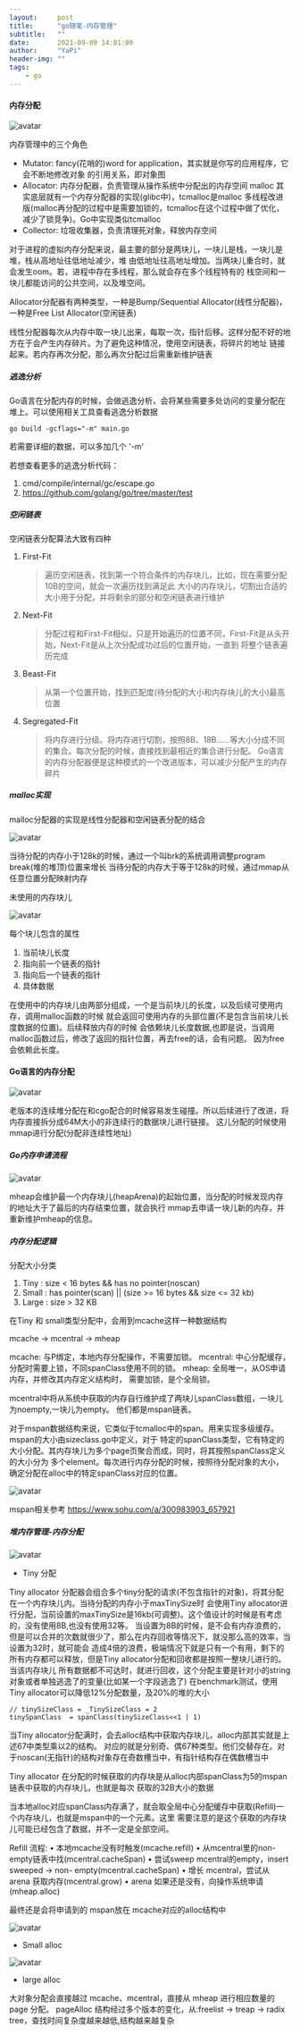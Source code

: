 ```yaml
---
layout:     post
title:      "go随笔-内存管理"
subtitle:   ""
date:       2021-09-09 14:01:00
author:     "YaPi"
header-img: ""
tags:
    - go
---
```




#### 内存分配

![avatar](https://blog-1257627424.cos.ap-chengdu.myqcloud.com/golang/%E5%86%85%E5%AD%98%E7%AE%A1%E7%90%86%E8%A7%92%E8%89%B2.jpg)

内存管理中的三个角色

- Mutator: fancy(花哨的)word for application，其实就是你写的应用程序，它会不断地修改对象
的引用关系，即对象图
- Allocator: 内存分配器，负责管理从操作系统中分配出的内存空间
malloc 其实底层就有一个内存分配器的实现(glibc中)，tcmalloc是malloc
多线程改进版(malloc再分配的过程中是需要加锁的，tcmalloc在这个过程中做了优化，减少了锁竞争)。Go中实现类似tcmalloc
- Collector: 垃圾收集器，负责清理死对象，释放内存空间

对于进程的虚拟内存分配来说，最主要的部分是两块儿，一块儿是栈，一块儿是堆，栈从高地址往低地址减少，堆
由低地址往高地址增加。当两块儿重合时，就会发生oom。若，进程中存在多线程，那么就会存在多个线程特有的
栈空间和一块儿都能访问的公共空间，以及堆空间。

Allocator分配器有两种类型，一种是Bump/Sequential Allocator(线性分配器)，一种是Free List Allocator(空闲链表)

线性分配器每次从内存中取一块儿出来，每取一次，指针后移。这样分配不好的地方在于会产生内存碎片。为了避免这种情况，使用空闲链表，将碎片的地址
链接起来。若内存再次分配，那么再次分配过后需重新维护链表



##### 逃逸分析 

Go语言在分配内存的时候，会做逃逸分析，会将某些需要多处访问的变量分配在堆上。可以使用相关工具查看逃逸分析数据
 
```text
go build -gcflags="-m" main.go
```

若需要详细的数据，可以多加几个 '-m'

若想查看更多的逃逸分析代码：

1. cmd/compile/internal/gc/escape.go
2. https://github.com/golang/go/tree/master/test
##### 空闲链表
空闲链表分配算法大致有四种

1. First-Fit
   > 遍历空闲链表，找到第一个符合条件的内存块儿，比如，现在需要分配10B的空间，就会一次遍历找到满足此
   大小的内存块儿，切割出合适的大小用于分配，并将剩余的部分和空闲链表进行维护
2. Next-Fit
   > 分配过程和First-Fit相似，只是开始遍历的位置不同，First-Fit是从头开始，Next-Fit是从上次分配成功过后的位置开始，一直到
   > 将整个链表遍历完成
3. Beast-Fit
   > 从第一个位置开始，找到匹配度(待分配的大小和内存块儿的大小)最高位置
4. Segregated-Fit
   > 将内存进行分级。将内存进行切割，按照8B、18B......等大小分成不同的集合。每次分配的时候，直接找到最相近的集合进行分配。
   > Go语言的内存分配器便是这种模式的一个改进版本，可以减少分配产生的内存碎片

##### malloc实现
malloc分配器的实现是线性分配器和空闲链表分配的结合

![avatar](https://blog-1257627424.cos.ap-chengdu.myqcloud.com/golang/malloc%E5%88%86%E9%85%8D%E5%99%A8.jpg)

当待分配的内存小于128k的时候，通过一个叫brk的系统调用调整program break(堆的堆顶)位置来增长
当待分配的内存大于等于128k的时候，通过mmap从任意位置分配映射内存

未使用的内存块儿

![avatar](https://blog-1257627424.cos.ap-chengdu.myqcloud.com/golang/%E5%86%85%E5%AD%98%E5%88%86%E9%85%8D%E6%95%B0%E6%8D%AE%E7%BB%93%E6%9E%84.jpg)

每个块儿包含的属性
1. 当前块儿长度
2. 指向前一个链表的指针
3. 指向后一个链表的指针
4. 具体数据

在使用中的内存块儿由两部分组成，一个是当前块儿的长度，以及后续可使用内存，调用malloc函数的时候
就会返回可使用内存的头部位置(不是包含当前块儿长度数据的位置)。后续释放内存的时候
会依赖块儿长度数据,也即是说，当调用malloc函数过后，修改了返回的指针位置，再去free的话，会有问题。
因为free会依赖此长度。

#### Go语言的内存分配

![avatar](https://blog-1257627424.cos.ap-chengdu.myqcloud.com/golang/%E5%86%85%E5%AD%98%E5%88%86%E9%85%8D.jpg)

老版本的连续堆分配在和cgo配合的时候容易发生碰撞。所以后续进行了改进，将内存直接拆分成64M大小的非连续行的数据块儿进行链接。
这儿分配的时候使用mmap进行分配(分配非连续性地址)

##### Go内存申请流程

![avatar](https://blog-1257627424.cos.ap-chengdu.myqcloud.com/golang/go%E5%86%85%E5%AD%98%E5%88%92%E5%88%86%E6%B5%81%E7%A8%8B.jpg)

mheap会维护最一个内存块儿(heapArena)的起始位置，当分配的时候发现内存的地址大于了最后的内存结束位置，就会执行
mmap去申请一块儿新的内存，并重新维护mheap的信息。

##### 内存分配逻辑
分配大小分类
1. Tiny : size < 16 bytes && has no pointer(noscan)
2. Small : has pointer(scan) || (size >= 16 bytes && size <= 32 kb)
3. Large : size > 32 KB

在Tiny 和 small类型分配中，会用到mcache这样一种数据结构

mcache -> mcentral -> mheap

mcache: 与P绑定，本地内存分配操作，不需要加锁。
mcentral: 中心分配缓存，分配时需要上锁，不同spanClass使用不同的锁。
mheap: 全局唯一，从OS申请内存，并修改其内存定义结构时， 需要加锁，是个全局锁。

mcentral中将从系统中获取的内存自行维护成了两块儿spanClass数组，一块儿为noempty,一块儿为empty。
他们都是mspan链表。

对于mspan数据结构来说，它类似于tcmalloc中的span。用来实现多级缓存。mspan的大小由sizeclass.go中定义，对于
特定的spanClass类型，它有特定的大小分配。其内存块儿为多个page页聚合而成，同时，将其按照spanClass定义的大小分为
多个element。每次进行内存分配的时候，按照待分配对象的大小，确定分配在alloc中的特定spanClass对应的位置。

![avatar](https://blog-1257627424.cos.ap-chengdu.myqcloud.com/golang/spanClass%E5%88%86%E7%B1%BB.jpg)

mspan相关参考 https://www.sohu.com/a/300983903_657921

##### 堆内存管理-内存分配

![avatar](https://blog-1257627424.cos.ap-chengdu.myqcloud.com/golang/mcache%E7%BB%93%E6%9E%84.jpg)

- Tiny 分配

Tiny allocator 分配器会组合多个tiny分配的请求(不包含指针的对象)，将其分配在一个内存块儿内。当待分配的内存小于maxTinySize时
会使用Tiny allocator进行分配，当前设置的maxTinySize是16kb(可调整)。这个值设计的时候是有考虑的，没有使用8B,也没有使用32等。
当设置为8B的时候，是不会有内存浪费的，但是可以合并的次数就很少了，那么在内存回收等情况下，就没那么高的效率，当设置为32时，就可能会
造成4倍的浪费，极端情况下就是只有一个有用，剩下的所有内存都可以释放，但是Tiny allocator分配和回收都是按照一整块儿进行的。当该内存块儿
所有数据都不可达时，就进行回收，这个分配主要是针对小的string对象或者单独逃逸了的变量(比如某一个字段逃逸了)
在benchmark测试，使用 Tiny allocator可以降低12%分配数量，及20%的堆的大小


```text
// tinySizeClass = _TinySizeClass = 2
tinySpanClass  = spanClass(tinySizeClass<<1 | 1)
```

当Tiny allocator分配满时，会去alloc结构中获取内存块儿，alloc内部其实就是上述67中类型乘以2的结构。
对应的就是分别奇、偶67种类型。他们交替存在。对于noscan(无指针)的结构对象存在奇数槽当中，有指针结构存在偶数槽当中

Tiny allocator 在分配的时候获取的内存块是从alloc内部spanClass为5的mspan链表中获取的内存块儿，也就是每次
获取的32B大小的数据

当本地alloc对应spanClass内存满了，就会取全局中心分配缓存中获取(Refill)一个内存块儿，也就是mspan中的一个元素。这里
需要注意的是这个获取的内存块儿可能已经包含了数据，并不一定是全部空间。


Refill 流程:
• 本地mcache没有时触发(mcache.refill)
• 从mcentral里的non-empty链表中找(mcentral.cacheSpan)
• 尝试sweep mcentral的empty，insert sweeped -> non- empty(mcentral.cacheSpan)
• 增⻓ mcentral，尝试从 arena 获取内存(mcentral.grow)
• arena 如果还是没有，向操作系统申请(mheap.alloc)

最终还是会将申请到的 mspan放在 mcache对应的alloc结构中

![avatar](https://blog-1257627424.cos.ap-chengdu.myqcloud.com/golang/refill%E6%B5%81%E7%A8%8B.jpg)

- Small alloc

![avatar](https://blog-1257627424.cos.ap-chengdu.myqcloud.com/golang/small-alloc.jpg)

- large alloc

大对象分配会直接越过 mcache、mcentral，直接从 mheap 进行相应数量的 page 分配。
pageAlloc 结构经过多个版本的变化，从:freelist -> treap -> radix tree，查找时间复杂度越来越低,结构越来越复杂

